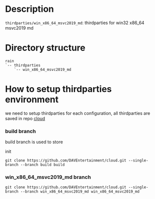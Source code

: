 # Description
`thirdparties/win_x86_64_msvc2019_md`: thirdparties for win32 x86_64 msvc2019 md

# Directory structure
```
rain
`-- thirdparties
    `-- win_x86_64_msvc2019_md
```

# How to setup thirdparties environment
we need to setup thirdparties for each configuration, all thirdparties are saved in repo [cloud](https://github.com/DAVEntertainment/cloud.git)

### build branch
build branch is used to store

init
```
git clone https://github.com/DAVEntertainment/cloud.git --single-branch --branch build build
```

### win_x86_64_msvc2019_md branch
```
git clone https://github.com/DAVEntertainment/cloud.git --single-branch --branch win_x86_64_msvc2019_md win_x86_64_msvc2019_md
```
